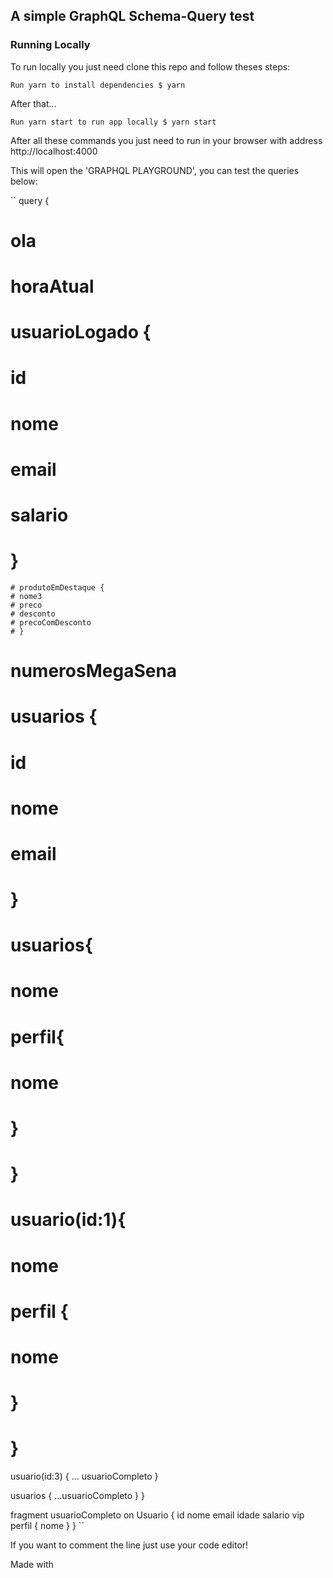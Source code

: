 ## A simple GraphQL Schema-Query test

### Running Locally

To run locally you just need clone this repo and follow theses steps:

`Run yarn to install dependencies $ yarn`

After that...

`Run yarn start to run app locally $ yarn start`

After all these commands you just need to run in your browser with address http://localhost:4000

This will open the 'GRAPHQL PLAYGROUND', you can test the queries below:

``
query {

# ola

# horaAtual

# usuarioLogado {

# id

# nome

# email

# salario

# }

    # produtoEmDestaque {
    # nome3
    # preco
    # desconto
    # precoComDesconto
    # }

# numerosMegaSena

# usuarios {

# id

# nome

# email

# }

# usuarios{

# nome

# perfil{

# nome

# }

# }

# usuario(id:1){

# nome

# perfil {

# nome

# }

# }

usuario(id:3) { ... usuarioCompleto }

usuarios {
...usuarioCompleto
}
}

fragment usuarioCompleto on Usuario {
id nome email idade salario vip perfil { nome }
}
``

If you want to comment the line just use your code editor!

Made with

